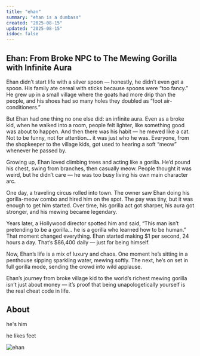 ```yaml
---
title: "ehan"
summary: "ehan is a dumbass"
created: "2025-08-15"
updated: "2025-08-15"
isdoc: false
---
```


## Ehan: From Broke NPC to The Mewing Gorilla with Infinite Aura

Ehan didn’t start life with a silver spoon — honestly, he didn’t even get a spoon. His family ate cereal with sticks because spoons were “too fancy.” He grew up in a small village where the goats had more drip than the people, and his shoes had so many holes they doubled as “foot air-conditioners.”

But Ehan had one thing no one else did: an infinite aura. Even as a broke kid, when he walked into a room, people felt lighter, like something good was about to happen. And then there was his habit — he mewed like a cat. Not to be funny, not for attention… it was just who he was. Everyone, from the shopkeeper to the village kids, got used to hearing a soft “meow” whenever he passed by.

Growing up, Ehan loved climbing trees and acting like a gorilla. He’d pound his chest, swing from branches, then casually meow. People thought it was weird, but he didn’t care — he was too busy living his own main character arc.

One day, a traveling circus rolled into town. The owner saw Ehan doing his gorilla-meow combo and hired him on the spot. The pay was tiny, but it was enough to get him started. Over time, his gorilla act got sharper, his aura got stronger, and his mewing became legendary.

Years later, a Hollywood director spotted him and said, “This man isn’t pretending to be a gorilla… he is a gorilla who learned how to be human.” That moment changed everything. Ehan started making $1 per second, 24 hours a day. That’s $86,400 daily — just for being himself.

Now, Ehan’s life is a mix of luxury and chaos. One moment he’s sitting in a penthouse sipping sparkling water, mewing softly. The next, he’s on set in full gorilla mode, sending the crowd into wild applause.

Ehan’s journey from broke village kid to the world’s richest mewing gorilla isn’t just about money — it’s proof that being unapologetically yourself is the real cheat code in life.

## About

he's him

he likes feet

![ehan](/content/ehan/ehan.png)
